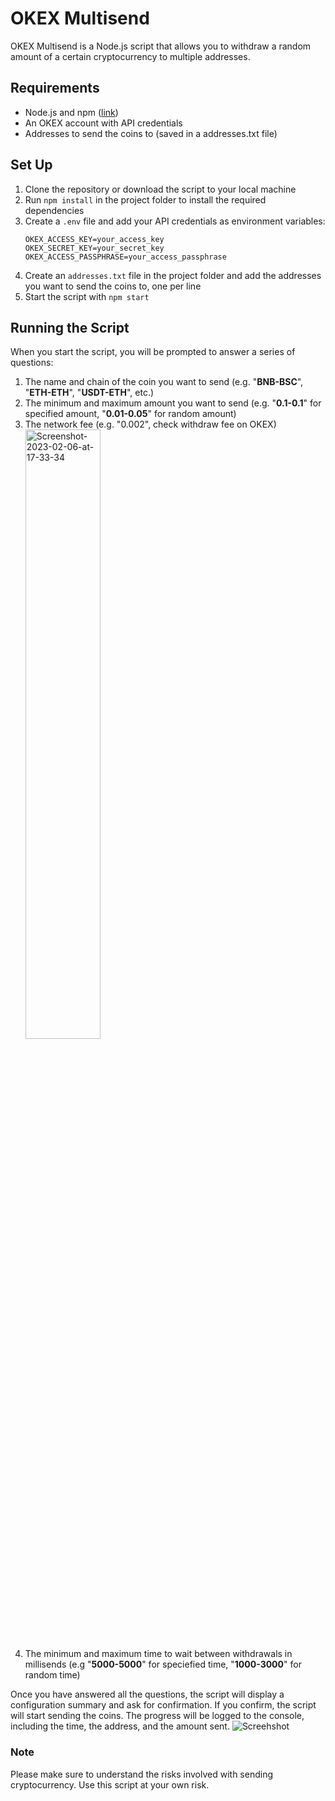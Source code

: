# OKEX Multisend
OKEX Multisend is a Node.js script that allows you to withdraw a random amount of a certain cryptocurrency to multiple addresses.

## Requirements
- Node.js and npm ([link](https://nodejs.org/en/download/))
- An OKEX account with API credentials
- Addresses to send the coins to (saved in a addresses.txt file)

## Set Up
1. Clone the repository or download the script to your local machine
2. Run `npm install` in the project folder to install the required dependencies
3. Create a `.env` file and add your API credentials as environment variables:
    ```
    OKEX_ACCESS_KEY=your_access_key
    OKEX_SECRET_KEY=your_secret_key
    OKEX_ACCESS_PASSPHRASE=your_access_passphrase
    ```
4. Create an `addresses.txt` file in the project folder and add the addresses you want to send the coins to, one per line
5. Start the script with `npm start`

## Running the Script
When you start the script, you will be prompted to answer a series of questions:
1. The name and chain of the coin you want to send (e.g. "**BNB-BSC**", "**ETH-ETH**", "**USDT-ETH**", etc.)
2. The minimum and maximum amount you want to send (e.g. "**0.1-0.1**" for specified amount, "**0.01-0.05**" for random amount)
3. The network fee (e.g. "0.002", check withdraw fee on OKEX)
    <img src='https://i.postimg.cc/dLcSd28y/Screenshot-2023-02-06-at-17-33-34.png' border='0' alt='Screenshot-2023-02-06-at-17-33-34' width=50% height=50%/>
4. The minimum and maximum time to wait between withdrawals in millisends (e.g  "**5000-5000**" for speciefied time, "**1000-3000**" for random time)


Once you have answered all the questions, the script will display a configuration summary and ask for confirmation. If you confirm, the script will start sending the coins. The progress will be logged to the console, including the time, the address, and the amount sent.
![Screehshot](https://i.postimg.cc/mgZL17g9/Screenshot-2023-02-06-at-17-25-41.png)

### Note
Please make sure to understand the risks involved with sending cryptocurrency. Use this script at your own risk.
